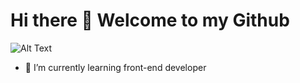 # Hi there 👋 Welcome to my Github

![Alt Text](https://www.google.com/url?sa=i&url=https%3A%2F%2Faminoapps.com%2Fc%2Fanime%2Fpage%2Fblog%2Fwhich-side-of-pikachu-is-better%2F08tk_uj0708xjXvaDjBowwEBPbLQmj&psig=AOvVaw0qBAenZlmaMdD77rTqT6JB&ust=1653536246378000&source=images&cd=vfe&ved=0CAwQjRxqFwoTCKiCgNfc-fcCFQAAAAAdAAAAABAJ)

- 🌱 I’m currently learning front-end developer 
<!--
**TanatornZ/TanatornZ** is a ✨ _special_ ✨ repository because its `README.md` (this file) appears on your GitHub profile.

Here are some ideas to get you started:

- 🔭 I’m currently working on ...
- 🌱 I’m currently learning ...
- 👯 I’m looking to collaborate on ...
- 🤔 I’m looking for help with ...
- 💬 Ask me about ...
- 📫 How to reach me: ...
- 😄 Pronouns: ...
- ⚡ Fun fact: ...
-->
